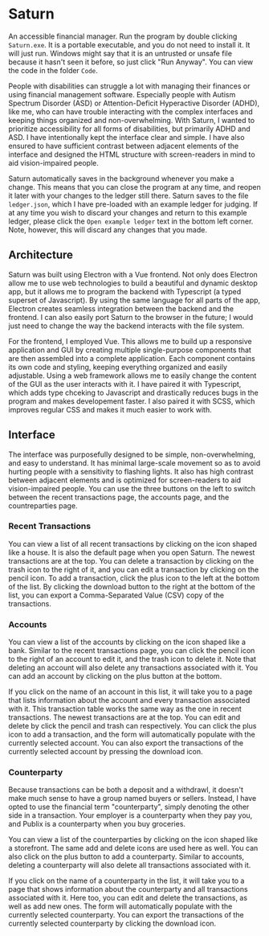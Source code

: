 # Saturn
An accessible financial manager. Run the program by double clicking `Saturn.exe`. It is a portable executable, and you do not need to install it. It will just run. Windows might say that it is an untrusted or unsafe file because it hasn't seen it before, so just click "Run Anyway". You can view the code in the folder `Code`.

People with disabilities can struggle a lot with managing their finances or using financial management software. Especially people with Autism Spectrum Disorder (ASD) or Attention-Deficit Hyperactive Disorder (ADHD), like me, who can have trouble interacting with the complex interfaces and keeping things organized and non-overwhelming. With Saturn, I wanted to prioritize accessibility for all forms of disabilities, but primarily ADHD and ASD. I have intentionally kept the interface clear and simple. I have also ensured to have sufficient contrast between adjacent elements of the interface and designed the HTML structure with screen-readers in mind to aid vision-impaired people.

Saturn automatically saves in the background whenever you make a change. This means that you can close the program at any time, and reopen it later with your changes to the ledger still there. Saturn saves to the file `ledger.json`, which I have pre-loaded with an example ledger for judging. If at any time you wish to discard your changes and return to this example ledger, please click the `Open example ledger` text in the bottom left corner. Note, however, this will discard any changes that you made.

## Architecture

Saturn was built using Electron with a Vue frontend. Not only does Electron allow me to use web technologies to build a beautiful and dynamic desktop app, but it allows me to program the backend with Typescript (a typed superset of Javascript). By using the same language for all parts of the app, Electron creates seamless integration between the backend and the frontend. I can also easily port Saturn to the browser in the future; I would just need to change the way the backend interacts with the file system.

For the frontend, I employed Vue. This allows me to build up a responsive application and GUI by creating multiple single-purpose components that are then assembled into a complete application. Each component contains its own code and styling, keeping everything organized and easily adjustable. Using a web framework allows me to easily change the content of the GUI as the user interacts with it. I have paired it with Typescript, which adds type chceking to Javascript and drastically reduces bugs in the program and makes developement faster. I also paired it with SCSS, which improves regular CSS and makes it much easier to work with.

## Interface

The interface was purposefully designed to be simple, non-overwhelming, and easy to understand. It has minimal large-scale movement so as to avoid hurting people with a sensitivity to flashing lights. It also has high contrast between adjacent elements and is optimized for screen-readers to aid vision-impaired people. You can use the three buttons on the left to switch between the recent transactions page, the accounts page, and the countreparties page.

### Recent Transactions

You can view a list of all recent transactions by clicking on the icon shaped like a house. It is also the default page when you open Saturn. The newest transactions are at the top. You can delete a transaction by clicking on the trash icon to the right of it, and you can edit a transaction by clicking on the pencil icon. To add a transaction, click the plus icon to the left at the bottom of the list. By clicking the download button to the right at the bottom of the list, you can export a Comma-Separated Value (CSV) copy of the transactions.

### Accounts

You can view a list of the accounts by clicking on the icon shaped like a bank. Similar to the recent transactions page, you can click the pencil icon to the right of an account to edit it, and the trash icon to delete it. Note that deleting an account will also delete any transactions associated with it. You can add an account by clicking on the plus button at the bottom.

If you click on the name of an account in this list, it will take you to a page that lists information about the account and every transaction associated with it. This transaction table works the same way as the one in recent transactions. The newest transactions are at the top. You can edit and delete by click the pencil and trash can respectively. You can click the plus icon to add a transaction, and the form will automatically populate with the currently selected account. You can also export the transactions of the currently selected account by pressing the download icon.

### Counterparty

Because transactions can be both a deposit and a withdrawl, it doesn't make much sense to have a group named buyers or sellers. Instead, I have opted to use the financial term "counterparty", simply denoting the other side in a transaction. Your employer is a counterparty when they pay you, and Publix is a counterparty when you buy groceries.

You can view a list of the counterparties by clicking on the icon shaped like a storefront. The same add and delete icons are used here as well. You can also click on the plus button to add a counterparty. Similar to accounts, deleting a counterparty will also delete all transactions associated with it.

If you click on the name of a counterparty in the list, it will take you to a page that shows information about the counterparty and all transactions associated with it. Here too, you can edit and delete the transactions, as well as add new ones. The form will automatically populate with the currently selected counterparty. You can export the transactions of the currently selected counterparty by clicking the download icon.
